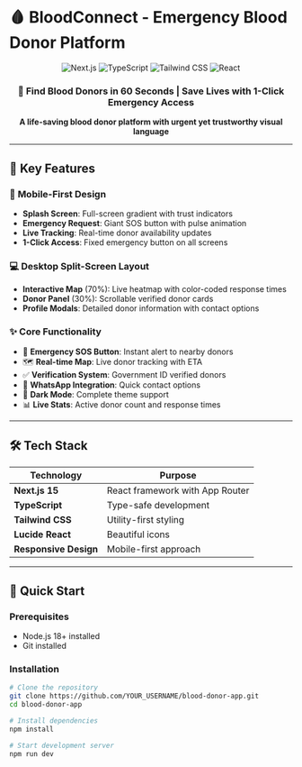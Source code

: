 # 🩸 BloodConnect - Emergency Blood Donor Platform

<div align="center">
  <img src="https://img.shields.io/badge/Next.js-15.2.4-black?style=for-the-badge&logo=next.js" alt="Next.js" />
  <img src="https://img.shields.io/badge/TypeScript-007ACC?style=for-the-badge&logo=typescript&logoColor=white" alt="TypeScript" />
  <img src="https://img.shields.io/badge/Tailwind_CSS-38B2AC?style=for-the-badge&logo=tailwind-css&logoColor=white" alt="Tailwind CSS" />
  <img src="https://img.shields.io/badge/React-20232A?style=for-the-badge&logo=react&logoColor=61DAFB" alt="React" />
</div>

<div align="center">
  <h3>🚨 Find Blood Donors in 60 Seconds | Save Lives with 1-Click Emergency Access</h3>
  <p><strong>A life-saving blood donor platform with urgent yet trustworthy visual language</strong></p>
</div>

---

## 🎯 **Key Features**

### 📱 **Mobile-First Design**
- **Splash Screen**: Full-screen gradient with trust indicators
- **Emergency Request**: Giant SOS button with pulse animation
- **Live Tracking**: Real-time donor availability updates
- **1-Click Access**: Fixed emergency button on all screens

### 💻 **Desktop Split-Screen Layout**
- **Interactive Map** (70%): Live heatmap with color-coded response times
- **Donor Panel** (30%): Scrollable verified donor cards
- **Profile Modals**: Detailed donor information with contact options

### ✨ **Core Functionality**
- 🚨 **Emergency SOS Button**: Instant alert to nearby donors
- 🗺️ **Real-time Map**: Live donor tracking with ETA
- ✅ **Verification System**: Government ID verified donors
- 📱 **WhatsApp Integration**: Quick contact options
- 🌙 **Dark Mode**: Complete theme support
- 📊 **Live Stats**: Active donor count and response times

---

## 🛠️ **Tech Stack**

| Technology | Purpose |
|------------|---------|
| **Next.js 15** | React framework with App Router |
| **TypeScript** | Type-safe development |
| **Tailwind CSS** | Utility-first styling |
| **Lucide React** | Beautiful icons |
| **Responsive Design** | Mobile-first approach |

---

## 🚀 **Quick Start**

### **Prerequisites**
- Node.js 18+ installed
- Git installed

### **Installation**
```bash
# Clone the repository
git clone https://github.com/YOUR_USERNAME/blood-donor-app.git
cd blood-donor-app

# Install dependencies
npm install

# Start development server
npm run dev
